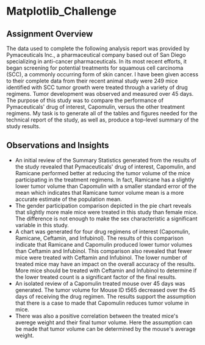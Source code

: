 # Matplotlib_Challenge

## Assignment Overview
The data used to complete the following analysis report was provided by Pymaceuticals Inc., a pharmaceutical company based out of San Diego specializing in anti-cancer pharmaceuticals. In its most recent efforts, it began screening for potential treatments for squamous cell carcinoma (SCC), a commonly occurring form of skin cancer.
I have been given access to their complete data from their recent animal study were 249 mice identified with SCC tumor growth were treated through a variety of drug regimens. Tumor development was observed and measured over 45 days. The purpose of this study was to compare the performance of Pymaceuticals' drug of interest, Capomulin, versus the other treatment regimens. My task is to generate all of the tables and figures needed for the technical report of the study, as well as, produce a top-level summary of the study results.

## Observations and Insights
*  An initial review of the Summary Statistics generated from the results of the study revealed that Pymaceuticals' drug of interest, Capomulin, and Ramicane performed better at reducing the tumor volume of the mice participating in the treatment regimens. In fact, Ramicane has a slightly lower tumor volume than Capomulin with a smaller standard error of the mean which indicates that Ramicane tumor volume mean is a more accurate estimate of the population mean.
*  The gender participation comparison depicted in the pie chart reveals that slightly more male mice were treated in this study than female mice. The difference is not enough to make the sex characteristic a significant variable in this study.
*  A chart was generated for four drug regimens of interest (Capomulin, Ramicane, Ceftamin, and Infubinol). The results of this comparison indicate that Ramicane and Capomulin produced lower tumor volumes than Ceftamin and Infubinol. This comparison also revealed that fewer mice were treated with Ceftamin and Infubinol. The lower number of treated mice may have an impact on the overall accuracy of the results. More mice should be treated with Ceftamin and Infubinol to determine if the lower treated count is a significant factor of the final results.
*  An isolated review of a Capomulin treated mouse over 45 days was generated. The tumor volume for Mouse ID t565 decreased over the 45 days of receiving the drug regimen. The results support the assumption that there is a case to made that Capomulin reduces tumor volume in mice.
*  There was also a positive correlation between the treated mice's averege weight and their final tumor volume. Here the assumption can be made that tumor volume can be determined by the mouse's average weight.